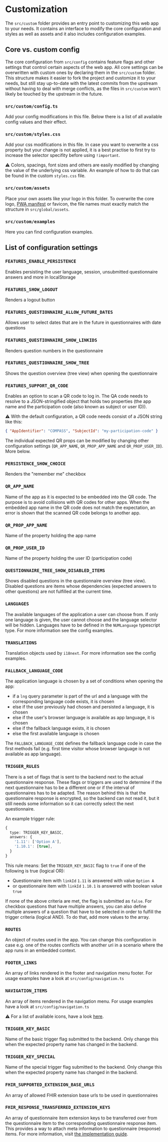 # Customization

The `src/custom` folder provides an entry point to customizing this web app to your needs.
It contains an interface to modify the core configuration and styles as well as assets and it also includes configuration examples.

## Core vs. custom config

The core configuration from `src/config` contains feature flags and other settings that control certain aspects of the web app.
All core settings can be overwritten with custom ones by declaring them in the `src/custom` folder.
This structure makes it easier to fork the project and customize it to your needs, but still stay up-to-date with the latest commits
from the upstream without having to deal with merge conflicts, as the files in `src/custom` won't likely be touched by the upstream
in the future.

### `src/custom/config.ts`

Add your config modifications in this file. Below there is a list of all available config values and their effect.

### `src/custom/styles.css`

Add your css modifications in this file. In case you want to overwrite a css property but your change is not applied, it is a best practise to first try to increase the selector specifity before using `!important`.

⚠️ Colors, spacings, font sizes and others are easily modified by changing the value of the underlying css variable. An example of how to do that can be found in the custom `styles.css` file.

### `src/custom/assets`

Place your own assets like your logo in this folder. To overwrite the core logo, [PWA manifest](https://web.dev/progressive-web-apps) or favicon, the file names must exactly match the structure in `src/global/assets`.

### `src/custom/examples`

Here you can find configuration examples.

## List of configuration settings

### `FEATURES_ENABLE_PERSISTENCE`

Enables persisting the user language, session, unsubmitted questionnaire answers and more in localStorage

### `FEATURES_SHOW_LOGOUT`

Renders a logout button

### `FEATURES_QUESTIONNAIRE_ALLOW_FUTURE_DATES`

Allows user to select dates that are in the future in questionnaires with date questions

### `FEATURES_QUESTIONNAIRE_SHOW_LINKIDS`

Renders question numbers in the questionnaire

### `FEATURES_QUESTIONNAIRE_SHOW_TREE`

Shows the question overview (tree view) when opening the questionnaire

### `FEATURES_SUPPORT_QR_CODE`

Enables an option to scan a QR code to log in. The QA code needs to resolve to a JSON-stringified object that holds two properties (the app name and the participation code (also known as subject or user ID)).

⚠️ With the default configuration, a QR code needs consist of a JSON string like this:

```json
{ "AppIdentifier": "COMPASS", "SubjectId": "my-participation-code" }
```

The individual expected QR props can be modified by changing other configuration settings (`QR_APP_NAME`, `QR_PROP_APP_NAME` and `QR_PROP_USER_ID`). More below.

### `PERSISTENCE_SHOW_CHOICE`

Renders the "remember me" checkbox

### `QR_APP_NAME`

Name of the app as it is expected to be embedded into the QR code. The purpose is to avoid collisions with QR codes for other apps.
When the embedded app name in the QR code does not match the expectation, an error is shown that the scanned QR code belongs to another app.

### `QR_PROP_APP_NAME`

Name of the property holding the app name

### `QR_PROP_USER_ID`

Name of the property holding the user ID (participation code)

### `QUESTIONNAIRE_TREE_SHOW_DISABLED_ITEMS`

Shows disabled questions in the questionnaire overview (tree view). Disabled questions are items whose dependencies (expected answers to other questions) are not fulfilled at the current time.

### `LANGUAGES`

The available languages of the application a user can choose from.
If only one language is given, the user cannot choose and the language selector will be hidden.
Languages have to be defined in the `NUMLanguage` typescript type. For more information see the config examples.

### `TRANSLATIONS`

Translation objects used by `i18next`. For more information see the config examples.

### `FALLBACK_LANGUAGE_CODE`

The application language is chosen by a set of conditions when opening the app:

- if a `lng` query parameter is part of the url and a language with the corresponding language code exists, it is chosen
- else if the user previously had chosen and persisted a language, it is chosen
- else if the user's browser language is available as app language, it is chosen
- else if the fallback language exists, it is chosen
- else the first available language is chosen

The `FALLBACK_LANGUAGE_CODE` defines the fallback language code in case the first methods fail (e.g. first time visitor whose browser language is not available as app language).

### `TRIGGER_RULES`

There is a set of flags that is sent to the backend next to the actual questionnaire response. These flags or triggers are used to determine if the next questionnaire has to be a different one or if the interval of questionnaires has to be adapted.
The reason behind this is that the questionnaire response is encrypted, so the backend can not read it, but it still needs some information so it can correctly select the next questionnaire.

An example trigger rule:

```ts
{
  type: TRIGGER_KEY_BASIC,
  answers: {
    '1.11': ['Option A'],
    '1.10.1': [true],
  }
}
```

This rule means: Set the `TRIGGER_KEY_BASIC` flag to `true` if one of the following is true (logical OR):

- Questionnaire item with `linkId` `1.11` is answered with value `Option A`
- or questionnaire item with `linkId` `1.10.1` is answered with boolean value `true`

If none of the above criteria are met, the flag is submitted as `false`.
For checkbox questions that have multiple answers, you can also define multiple answers of a question that have to be selected in order to fulfill the trigger criteria (logical AND). To do that, add more values to the array.

### `ROUTES`

An object of routes used in the app. You can change this configuration in case e.g. one of the routes conflicts with another uri in a scenario where the app runs in an embedded context.

### `FOOTER_LINKS`

An array of links rendered in the footer and navigation menu footer. For usage examples have a look at `src/config/navigation.ts`

### `NAVIGATION_ITEMS`

An array of items rendered in the navigation menu. For usage examples have a look at `src/config/navigation.ts`

⚠️ For a list of available icons, have a look [here](https://storybook.d4l.io/?path=/story/components-icon).

### `TRIGGER_KEY_BASIC`

Name of the basic trigger flag submitted to the backend. Only change this when the expected property name has changed in the backend.

### `TRIGGER_KEY_SPECIAL`

Name of the special trigger flag submitted to the backend. Only change this when the expected property name has changed in the backend.

### `FHIR_SUPPORTED_EXTENSION_BASE_URLS`

An array of allowed FHIR extension base urls to be used in questionnaires

### `FHIR_RESPONSE_TRANSFERRED_EXTENSION_KEYS`

An array of questionnaire item extension keys to be transferred over from the questionnaire item to the corresponding questionnaire response item.
This provides a way to attach meta information to questionnaire (response) items. For more information, visit [the implementation guide](https://github.com/NUMde/compass-implementation-guide).
